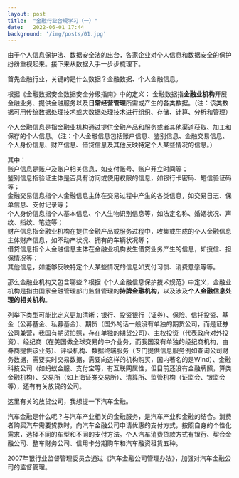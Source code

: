 ```yaml
---
layout: post
title:  "金融行业合规学习（一）"
date:   2022-06-01 17:44
background: '/img/posts/01.jpg'
---
```


由于个人信息保护法、数据安全法的出台，各家企业对个人信息和数据安全的保护纷纷重视起来。接下来从数据入手一步步梳理下。

首先金融行业，关键的是什么数据？金融数据、个人金融信息。

根据《金融数据安全数据安全分级指南》中的定义：
金融数据指**金融业机构**开展金融业务、提供金融服务以及**日常经营管理**所需或产生的各类数据。（注：该类数据可用传统数据处理技术或大数据处理技术进行组织、存储、计算、分析和管理）

个人金融信息是指金融业机构通过提供金融产品和服务或者其他渠道获取、加工和保存的个人信息。（注：个人金融信息包括账户信息、鉴别信息、金融交易信息、个人身份信息、财产信息、借贷信息及其他反映特定个人某些情况的信息。）

其中：<br/>
账户信息是账户及账户相关信息，如支付账号、账户开立时间等；<br/>
鉴别信息指验证主体是否具有访问或使用权限的信息，如银行卡密码、短信验证码等；<br/>
金融交易信息指个人金融信息主体在交易过程中产生的各类信息，如交易日志、保单信息、支付记录等；<br/>
个人身份信息指个人基本信息、个人生物识别信息等，如法定名称、婚姻状况、声纹、指纹、笔迹等；<br/>
财产信息指金融业机构在提供金融产品或服务过程中，收集或生成的个人金融信息主体财产信息，如不动产状况、拥有的车辆状况等；<br/>
借贷信息指个人金融信息主体在金融业机构发生借贷业务产生的信息，如授信、担保情况等；<br/>
其他信息，如能够反映特定个人某些情况的信息如支付习惯、消费意愿等等。<br/>

那么金融业机构又包含哪些？根据《个人金融信息保护技术规范》中定义，金融业机构是指由国家金融管理部门监督管理的**持牌金融机构**，以及涉及**个人金融信息处理的相关机构**。

列举下类型可能比定义更加清晰：银行、投资银行（证券）、保险、信托投资、基金（公募基金、私募基金）、期货（国外的话一般没有单独的期货公司，而是证券公司兼营，我国有期货拍照，存在单独的期货公司）、主权投资（代表政府对外投资）、经纪商（在美国做全球交易的中介业务，而我国没有单独的经纪商机构，由券商提供该业务）、评级机构、数据终端服务（专门提供信息服务例如查询公司财务数据，需要实时交易数据，需要向这样的机构购买，国内著名的是Wind）、金融科技公司（如蚂蚁金服、支付宝等，有互联网属性，但目前还没有金融牌照，算类金融机构）、交易所（如上海证券交易所）、清算所、监管机构（证监会、银监会等），还有有关放贷的公司。

这里有关的放贷公司，我想提一下汽车金融。

汽车金融是什么呢？与汽车产业相关的金融服务，是汽车产业和金融的结合。消费者购买汽车需要贷款时，向汽车金融公司申请优惠的支付方式，按照自身的个性化需求，选择不同的车型和不同的支付方法。个人汽车消费贷款方式有银行、契合金融公司、整车财务公司、信用卡分期购车和汽车融资租赁五种。

2007年银行业监督管理委员会通过《汽车金融公司管理办法》，加强对汽车金融公司的监督管理。
